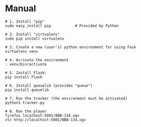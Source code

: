 Manual
======

	# 1. Install "pip"
	sudo easy_install pip			# Provided by Python

	# 2. Install "virtualenv"
	sudo pip install virtualenv

	# 3. Create a new (user's) python environment for using Fask 
	virtualenv venv
	
	# 4. Acrivate the environment
	. venv/bin/activate
	
	# 5. Install Flask:
	pip install Flask
	
	# 6. Install queuelib (provides "queue")
	pip install queuelib

	# 7. Run the tracker (the environment must be activated)
	python3 tracker.py

	# 8. Run the player
	firefox localhost:5001/BBB-134.ogv
	vlc http://localhost:5001/BBB-134.ogv

